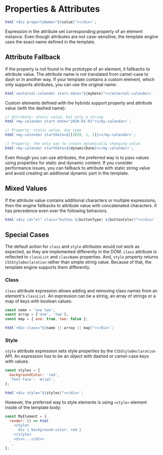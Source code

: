 # Properties & Attributes

```javascript
html`<div propertyName="${value}"></div>`;
```

Expression in the attribute set corresponding property of an element instance. Even though attributes are not case-sensitive, the template engine uses the exact name defined in the template.

## Attribute Fallback

If the property is not found in the prototype of an element, it fallbacks to attribute value. The attribute name is not translated from camel-case to dash or in another way. If your template contains a custom element, which only supports attributes, you can use the original name:

```javascript
html`<external-calender start-date="${myDate}"></external-calender>`
```

Custom elements defined with the hybrids support property and attribute value (with the dashed name):

```javascript
// Attribute: static value, but only a string
html`<my-calendar start-date="2020-01-01"></my-calendar>`;

// Property: static value, any type
html`<my-calendar startDate=${[2020, 1, 1]}></my-calendar>`;

// Property: the only way to create dynamically changing value
html`<my-calendar startDate=${dynamicDate}></my-calendar>`;
```

Even though you can use attributes, the preferred way is to pass values using properties for static and dynamic content. If you consider performance issues, you can fallback to attribute with static string value and avoid creating an additional dynamic part in the template.

## Mixed Values

If the attribute value contains additional characters or multiple expressions, then the engine fallbacks to attribute value with concatenated characters. It has precedence even over the following behaviors.

```javascript
html`<div id="el" class="button ${buttonType} ${buttonColor}"></div>`
```

## Special Cases

The default action for `class` and `style` attributes would not work as expected, as they are implemented differently in the DOM. `class` attribute is reflected to `classList` and `className` properties. And, `style` property returns `CSSStyleDeclaration` rather than simple string value. Because of that, the template engine supports them differently.

### Class

`class` attribute expression allows adding and removing class names from an element's `classList`. An expression can be a string, an array of strings or a map of keys with boolean values:

```javascript
const name = 'one two';
const array = ['one', 'two'];
const map = { one: true, two: false };

html`<div class="${name || array || map}"></div>`;
```

### Style

`style` attribute expression sets style properties by the `CSSStyleDeclaration` API. An expression has to be an object with dashed or camel-case keys with values.

```javascript
const styles = {
  backgroundColor: 'red',
  'font-face': 'Arial',
};

html`<div style="${styles}"></div>`;
```

However, the preferred way to style elements is using `<style>` element inside of the template body:

```javascript
const MyElement = {
  render: () => html`
    <style>
      div { background-color: red }
    </style>
    <div>...</div>
  `,
};
```
